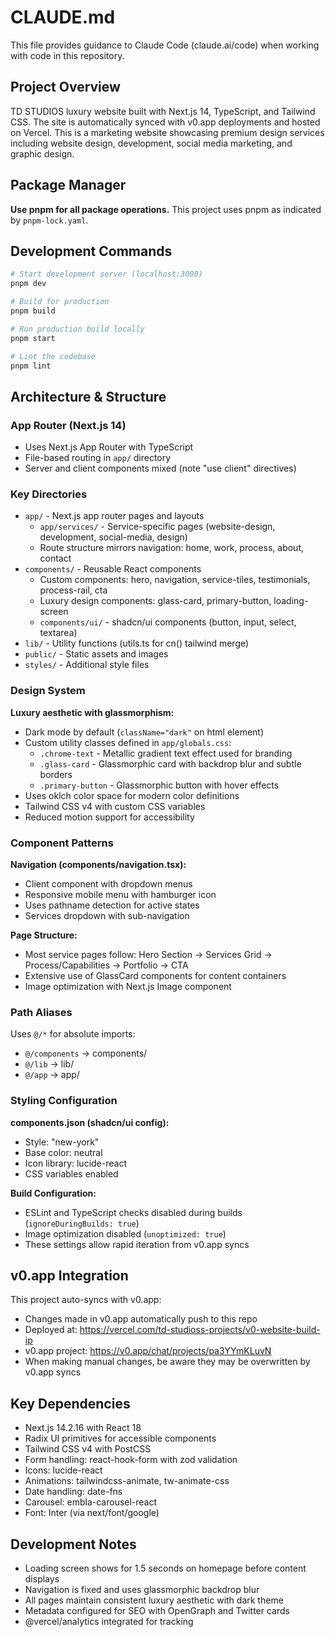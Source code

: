 # CLAUDE.md

This file provides guidance to Claude Code (claude.ai/code) when working with code in this repository.

## Project Overview

TD STUDIOS luxury website built with Next.js 14, TypeScript, and Tailwind CSS. The site is automatically synced with v0.app deployments and hosted on Vercel. This is a marketing website showcasing premium design services including website design, development, social media marketing, and graphic design.

## Package Manager

**Use pnpm for all package operations.** This project uses pnpm as indicated by `pnpm-lock.yaml`.

## Development Commands

```bash
# Start development server (localhost:3000)
pnpm dev

# Build for production
pnpm build

# Run production build locally
pnpm start

# Lint the codebase
pnpm lint
```

## Architecture & Structure

### App Router (Next.js 14)
- Uses Next.js App Router with TypeScript
- File-based routing in `app/` directory
- Server and client components mixed (note "use client" directives)

### Key Directories
- `app/` - Next.js app router pages and layouts
  - `app/services/` - Service-specific pages (website-design, development, social-media, design)
  - Route structure mirrors navigation: home, work, process, about, contact
- `components/` - Reusable React components
  - Custom components: hero, navigation, service-tiles, testimonials, process-rail, cta
  - Luxury design components: glass-card, primary-button, loading-screen
  - `components/ui/` - shadcn/ui components (button, input, select, textarea)
- `lib/` - Utility functions (utils.ts for cn() tailwind merge)
- `public/` - Static assets and images
- `styles/` - Additional style files

### Design System

**Luxury aesthetic with glassmorphism:**
- Dark mode by default (`className="dark"` on html element)
- Custom utility classes defined in `app/globals.css`:
  - `.chrome-text` - Metallic gradient text effect used for branding
  - `.glass-card` - Glassmorphic card with backdrop blur and subtle borders
  - `.primary-button` - Glassmorphic button with hover effects
- Uses oklch color space for modern color definitions
- Tailwind CSS v4 with custom CSS variables
- Reduced motion support for accessibility

### Component Patterns

**Navigation (components/navigation.tsx):**
- Client component with dropdown menus
- Responsive mobile menu with hamburger icon
- Uses pathname detection for active states
- Services dropdown with sub-navigation

**Page Structure:**
- Most service pages follow: Hero Section → Services Grid → Process/Capabilities → Portfolio → CTA
- Extensive use of GlassCard components for content containers
- Image optimization with Next.js Image component

### Path Aliases
Uses `@/*` for absolute imports:
- `@/components` → components/
- `@/lib` → lib/
- `@/app` → app/

### Styling Configuration

**components.json (shadcn/ui config):**
- Style: "new-york"
- Base color: neutral
- Icon library: lucide-react
- CSS variables enabled

**Build Configuration:**
- ESLint and TypeScript checks disabled during builds (`ignoreDuringBuilds: true`)
- Image optimization disabled (`unoptimized: true`)
- These settings allow rapid iteration from v0.app syncs

## v0.app Integration

This project auto-syncs with v0.app:
- Changes made in v0.app automatically push to this repo
- Deployed at: https://vercel.com/td-studioss-projects/v0-website-build-ip
- v0.app project: https://v0.app/chat/projects/pa3YYmKLuvN
- When making manual changes, be aware they may be overwritten by v0.app syncs

## Key Dependencies

- Next.js 14.2.16 with React 18
- Radix UI primitives for accessible components
- Tailwind CSS v4 with PostCSS
- Form handling: react-hook-form with zod validation
- Icons: lucide-react
- Animations: tailwindcss-animate, tw-animate-css
- Date handling: date-fns
- Carousel: embla-carousel-react
- Font: Inter (via next/font/google)

## Development Notes

- Loading screen shows for 1.5 seconds on homepage before content displays
- Navigation is fixed and uses glassmorphic backdrop blur
- All pages maintain consistent luxury aesthetic with dark theme
- Metadata configured for SEO with OpenGraph and Twitter cards
- @vercel/analytics integrated for tracking
